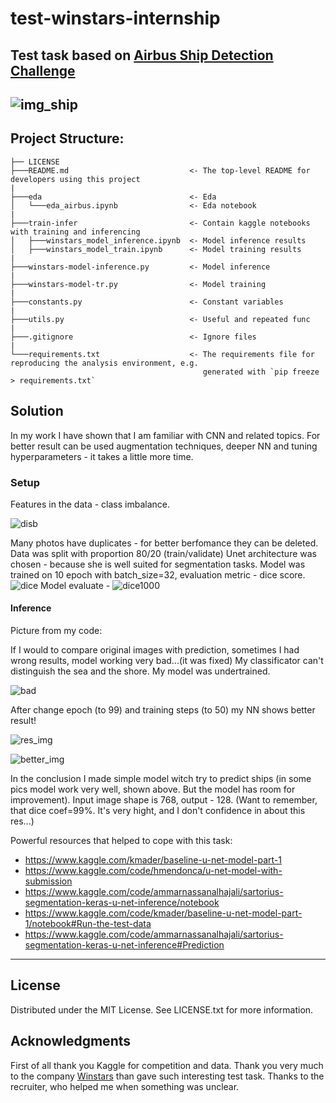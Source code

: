 # test-winstars-internship
## Test task based on [Airbus Ship Detection Challenge](https://www.kaggle.com/c/airbus-ship-detection)
![img_ship](https://encrypted-tbn0.gstatic.com/images?q=tbn:ANd9GcSoknUBpPgSqMCwahq_I8rKBAO88uhg4yvIXw&usqp=CAU)
---
## Project Structure:
```
├── LICENSE
├───README.md                           <- The top-level README for developers using this project
|
├───eda                                 <- Eda
│   └───eda_airbus.ipynb                <- Eda notebook
|
├───train-infer                         <- Contain kaggle notebooks with training and inferencing
│   ├───winstars_model_inference.ipynb  <- Model inference results
│   ├───winstars_model_train.ipynb      <- Model training results
|
├───winstars-model-inference.py         <- Model inference
|
├───winstars-model-tr.py                <- Model training
|
├───constants.py                        <- Constant variables
|
├───utils.py                            <- Useful and repeated func
|
├───.gitignore                          <- Ignore files
|
└───requirements.txt                    <- The requirements file for reproducing the analysis environment, e.g.
                                           generated with `pip freeze > requirements.txt`
```
## Solution


<!-- In next step I used:
```python 
$ jupyter nbconvert --to script [YOUR_NOTEBOOK].ipynb
```
for convert .ipynb to .py. -->
In my work I have shown that I am familiar with CNN and related topics. For better result can be used augmentation techniques, deeper NN and tuning hyperparameters - it takes a little more time.
### Setup
Features in the data - class imbalance.


![disb](https://user-images.githubusercontent.com/83775762/187706461-04ffb675-6475-48c7-a8ef-60fb7cc71838.png)

Many photos have duplicates - for better berfomance they can be deleted. Data was split with proportion 80/20 (train/validate)
Unet architecture was chosen - because she is well suited for segmentation tasks.
Model was trained on 10 epoch with batch_size=32, evaluation metric - dice score.
![dice](https://user-images.githubusercontent.com/83775762/187643841-efde5d72-aa04-45ae-8b5e-3818a90e1f29.png)
Model evaluate - 
![dice1000](https://user-images.githubusercontent.com/83775762/187703653-dda21eab-55cf-44a5-907d-9dfbb0c9399a.png)

#### Inference

Picture from my code:

If I would to compare original images with prediction, sometimes I had wrong results, model working very bad...(it was fixed) My classificator can't distinguish the sea and the shore. My model was undertrained.

![bad](https://user-images.githubusercontent.com/83775762/188190635-4289599d-ef1a-44f9-bc61-2a93ab6851a4.png)

After change epoch (to 99) and training steps (to 50) my NN shows better result!

![res_img](https://user-images.githubusercontent.com/83775762/188265259-f6b10136-6501-405b-9983-cf86414f1d5b.png)

![better_img](https://user-images.githubusercontent.com/83775762/188257206-b38ce394-d06d-4af9-9878-cb7165c7fbec.png)

In the conclusion I made simple model witch try to predict ships (in some pics model work very well, shown above. But the model has room for improvement). Input image shape is 768, output - 128. (Want to remember, that dice coef=99%. It's very hight, and I don't confidence in about this res...)

Powerful resources that helped to cope with this task:

* https://www.kaggle.com/kmader/baseline-u-net-model-part-1
* https://www.kaggle.com/code/hmendonca/u-net-model-with-submission
* https://www.kaggle.com/code/ammarnassanalhajali/sartorius-segmentation-keras-u-net-inference/notebook
* https://www.kaggle.com/code/kmader/baseline-u-net-model-part-1/notebook#Run-the-test-data
* https://www.kaggle.com/code/ammarnassanalhajali/sartorius-segmentation-keras-u-net-inference#Prediction
---
## License

Distributed under the MIT License. See LICENSE.txt for more information.

## Acknowledgments

First of all thank you Kaggle for competition and data. Thank you very much to the company [Winstars](https://www.winstars.tech/) than gave such interesting test task. Thanks to the recruiter, who helped me when something was unclear.
